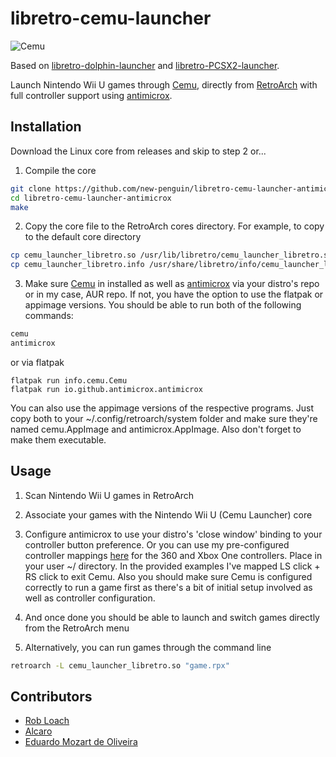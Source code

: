 # libretro-cemu-launcher

![Cemu](https://github.com/new-penguin/libretro-cemu-launcher-antimicrox/assets/139792946/e27bf9fe-7394-4ec1-983f-2326ae759cc2)


Based on [libretro-dolphin-launcher](https://github.com/RobLoach/libretro-dolphin-launcher) and [libretro-PCSX2-launcher](https://github.com/eduardomozart/libretro-pcsx2-launcher). 

Launch Nintendo Wii U games through [Cemu](https://cemu.info/), directly from [RetroArch](http://www.libretro.com/) with full controller support using [antimicrox](https://github.com/AntiMicroX/antimicrox/).


## Installation

Download the Linux core from releases and skip to step 2 or...

1. Compile the core
  ``` bash
  git clone https://github.com/new-penguin/libretro-cemu-launcher-antimicrox
  cd libretro-cemu-launcher-antimicrox
  make
  ```

2. Copy the core file to the RetroArch cores directory. For example, to copy to the default core directory
  ``` bash
  cp cemu_launcher_libretro.so /usr/lib/libretro/cemu_launcher_libretro.so
  cp cemu_launcher_libretro.info /usr/share/libretro/info/cemu_launcher_libretro.info
  ```

3. Make sure [Cemu](https://cemu.info/) in installed as well as [antimicrox](https://github.com/AntiMicroX/antimicrox/) via your distro's repo or in my case, AUR repo. If not, you have the option to use the flatpak or appimage versions. You should be able to run both of the following commands:

  ``` bash
  cemu
  antimicrox
  ```
  or via flatpak
  
  ```
  flatpak run info.cemu.Cemu
  flatpak run io.github.antimicrox.antimicrox
  ```
  You can also use the appimage versions of the respective programs. Just copy both to your ~/.config/retroarch/system folder and make sure they're named cemu.AppImage and antimicrox.AppImage. Also        don't forget to make them executable.

## Usage

1. Scan Nintendo Wii U games in RetroArch

2. Associate your games with the Nintendo Wii U (Cemu Launcher) core

3. Configure antimicrox to use your distro's 'close window' binding to your controller button preference. Or you can use my pre-configured controller mappings [here](https://ufile.io/9t4vnq6m) for the 360 and Xbox One controllers. Place in your user ~/ directory. In the provided examples I've mapped LS click + RS click to exit Cemu. Also you should make sure Cemu is configured correctly to run a game first as there's a bit of initial setup involved as well as controller configuration.
  
3. And once done you should be able to launch and switch games directly from the RetroArch menu

3. Alternatively, you can run games through the command line
  ``` bash
  retroarch -L cemu_launcher_libretro.so "game.rpx"
  ```

## Contributors

- [Rob Loach](http://github.com/robloach)
- [Alcaro](https://github.com/Alcaro)
- [Eduardo Mozart de Oliveira](https://github.com/coldscientist)
